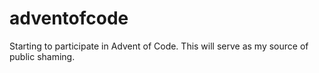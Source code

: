 # adventofcode
Starting to participate in Advent of Code. This will serve as my source of public shaming.
